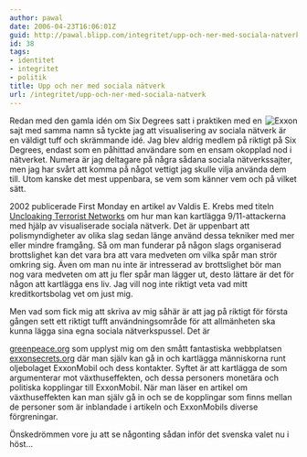 ```yaml
---
author: pawal
date: 2006-04-23T16:06:01Z
guid: http://pawal.blipp.com/integritet/upp-och-ner-med-sociala-natverk
id: 38
tags:
- identitet
- integritet
- politik
title: Upp och ner med sociala nätverk
url: /integritet/upp-och-ner-med-sociala-natverk
---
```


<img align="right" alt="Exxon" title="Exxon" class="alignright" src="http://blipp.com/misc/exxon.png" />

Redan med den gamla idén om Six Degrees satt i praktiken med en sajt
med samma namn så tyckte jag att visualisering av sociala nätverk är
en väldigt tuff och skrämmande idé. Jag blev aldrig medlem på riktigt
på Six Degrees, endast som en påhittad användare som en ensam okopplad
nod i nätverket. Numera är jag deltagare på några sådana sociala
nätverkssajter, men jag har svårt att komma på något vettigt jag
skulle vilja använda dem till. Utom kanske det mest uppenbara, se vem
som känner vem och på vilket sätt.

2002 publicerade First Monday en artikel av Valdis E. Krebs med titeln
<a href="http://www.firstmonday.dk/issues/issue7_4/krebs/">Uncloaking
Terrorist Networks</a> om hur man kan kartlägga 9/11-attackerna med
hjälp av visualiserade sociala nätverk. Det är uppenbart att
polismyndigheter av olika slag sedan länge använd dessa tekniker med
mer eller mindre framgång. Så om man funderar på någon slags
organiserad brottslighet kan det vara bra att vara medveten om vilka
spår man strör omkring sig. Även om man nu inte är intresserad av
brottslighet bör man nog vara medveten om att ju fler spår man lägger
ut, desto lättare är det för någon att kartlägga ens liv. Jag vill nog
inte riktigt veta vad mitt kreditkortsbolag vet om just mig.

Men vad som fick mig att skriva av mig såhär är att jag på riktigt för
första gången sett ett riktigt tufft användningsområde för att
allmänheten ska kunna lägga sina egna sociala nätverkspussel. Det är

<a href="http://www.greenpeace.org/international/news/exxon-secrets">greenpeace.org</a>
som upplyst mig om den smått fantastiska webbplatsen <a
href="http://www.exxonsecrets.org/">exxonsecrets.org</a> där man själv
kan gå in och kartlägga människorna runt oljebolaget ExxonMobil och
dess kontakter. Syftet är att kartlägga de som argumenterar mot
växthuseffekten, och dessa personers monetära och politiska kopplingar
till ExxonMobil. När man läser en artikel om växthuseffekten kan man
själv gå in och se de kopplingar som finns mellan de personer som är
inblandade i artikeln och ExxonMobils diverse förgreningar.

Önskedrömmen vore ju att se någonting sådan inför det svenska valet nu
i höst...
